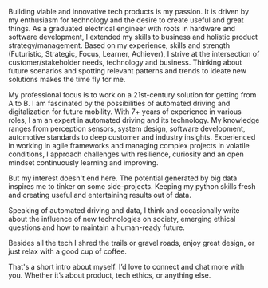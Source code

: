 Building viable and innovative tech products is my passion. It is driven by my enthusiasm for technology and the desire to create useful and great things. As a graduated electrical engineer with roots in hardware and software development, I extended my skills to business and holistic product strategy/management. Based on my experience, skills and strength (Futuristic, Strategic, Focus, Learner, Achiever), I strive at the intersection of customer/stakeholder needs, technology and business. Thinking about future scenarios and spotting relevant patterns and trends to ideate new solutions makes the time fly for me. 

My professional focus is to work on a 21st-century solution for getting from A to B. I am fascinated by the possibilities of automated driving and digitalization for future mobility. With 7+ years of experience in various roles, I am an expert in automated driving and its technology. My knowledge ranges from perception sensors, system design, software development, automotive standards to deep customer and industry insights. Experienced in working in agile frameworks and managing complex projects in volatile conditions, I approach challenges with resilience, curiosity and an open mindset continuously learning and improving.

But my interest doesn't end here. The potential generated by big data inspires me to tinker on some side-projects. Keeping my python skills fresh and creating useful and entertaining results out of data.

Speaking of automated driving and data, I think and occasionally write about the influence of new technologies on society, emerging ethical questions and how to maintain a human-ready future.

Besides all the tech I shred the trails or gravel roads, enjoy great design, or just relax with a good cup of coffee.

That's a short intro about myself. I’d love to connect and chat more with you. Whether it’s about product, tech ethics, or anything else.
